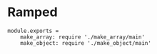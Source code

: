 # Ramped

	module.exports =
		make_array: require './make_array/main'
		make_object: require './make_object/main'
